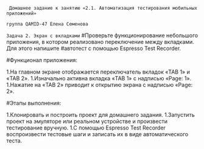 ``` Домашнее задание к занятию «2.1. Автоматизация тестирования мобильных приложений»```

```группа QAMID-47 Елена Семенова```

```Задача 2. Экран с вкладками```
#Проверьте функционирование небольшого приложения, в котором реализовано переключение между вкладками. Для этого напишите #автотест с помощью Espresso Test Recorder.

#Функционал приложения:

1.На главном экране отображается переключатель вкладок «TAB 1» и «TAB 2».
1.Изначально активна вкладка «TAB 1» с надписью «Page: 1».
1.Нажатие на «TAB 2» приводит к открытию экрана с надписью «Page: 2».

#Этапы выполнения:

1.Клонировать и построить проект для домашнего задания.
1.Запустить проект на эмуляторе или реальном устройстве и произвести тестирование вручную.
1.С помощью Espresso Test Recorder воспроизвести тестовые шаги и записать их в виде автоматического теста.


